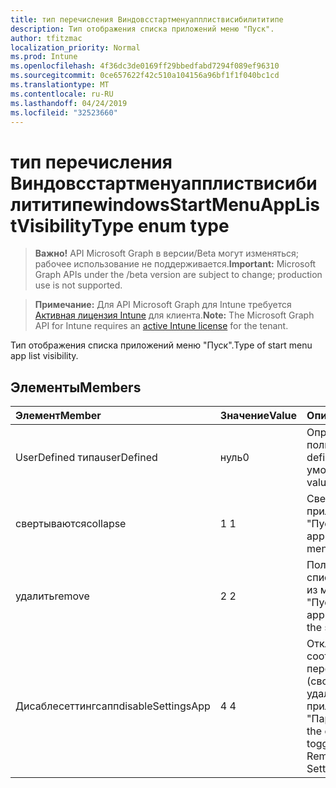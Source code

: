 ```yaml
---
title: тип перечисления Виндовсстартменуапплиствисибилититипе
description: Тип отображения списка приложений меню "Пуск".
author: tfitzmac
localization_priority: Normal
ms.prod: Intune
ms.openlocfilehash: 4f36dc3de0169ff29bbedfabd7294f089ef96310
ms.sourcegitcommit: 0ce657622f42c510a104156a96bf1f1f040bc1cd
ms.translationtype: MT
ms.contentlocale: ru-RU
ms.lasthandoff: 04/24/2019
ms.locfileid: "32523660"
---
```

# <a name="windowsstartmenuapplistvisibilitytype-enum-type"></a><span data-ttu-id="c2670-103">тип перечисления Виндовсстартменуапплиствисибилититипе</span><span class="sxs-lookup"><span data-stu-id="c2670-103">windowsStartMenuAppListVisibilityType enum type</span></span>

> <span data-ttu-id="c2670-104">**Важно!** API Microsoft Graph в версии/Beta могут изменяться; рабочее использование не поддерживается.</span><span class="sxs-lookup"><span data-stu-id="c2670-104">**Important:** Microsoft Graph APIs under the /beta version are subject to change; production use is not supported.</span></span>

> <span data-ttu-id="c2670-105">**Примечание:** Для API Microsoft Graph для Intune требуется [Активная лицензия Intune](https://go.microsoft.com/fwlink/?linkid=839381) для клиента.</span><span class="sxs-lookup"><span data-stu-id="c2670-105">**Note:** The Microsoft Graph API for Intune requires an [active Intune license](https://go.microsoft.com/fwlink/?linkid=839381) for the tenant.</span></span>

<span data-ttu-id="c2670-106">Тип отображения списка приложений меню "Пуск".</span><span class="sxs-lookup"><span data-stu-id="c2670-106">Type of start menu app list visibility.</span></span>

## <a name="members"></a><span data-ttu-id="c2670-107">Элементы</span><span class="sxs-lookup"><span data-stu-id="c2670-107">Members</span></span>
|<span data-ttu-id="c2670-108">Элемент</span><span class="sxs-lookup"><span data-stu-id="c2670-108">Member</span></span>|<span data-ttu-id="c2670-109">Значение</span><span class="sxs-lookup"><span data-stu-id="c2670-109">Value</span></span>|<span data-ttu-id="c2670-110">Описание</span><span class="sxs-lookup"><span data-stu-id="c2670-110">Description</span></span>|
|:---|:---|:---|
|<span data-ttu-id="c2670-111">UserDefined типа</span><span class="sxs-lookup"><span data-stu-id="c2670-111">userDefined</span></span>|<span data-ttu-id="c2670-112">нуль</span><span class="sxs-lookup"><span data-stu-id="c2670-112">0</span></span>|<span data-ttu-id="c2670-113">Определено пользователем.</span><span class="sxs-lookup"><span data-stu-id="c2670-113">User defined.</span></span> <span data-ttu-id="c2670-114">Значение по умолчанию.</span><span class="sxs-lookup"><span data-stu-id="c2670-114">Default value.</span></span>|
|<span data-ttu-id="c2670-115">свертываются</span><span class="sxs-lookup"><span data-stu-id="c2670-115">collapse</span></span>|<span data-ttu-id="c2670-116">1 </span><span class="sxs-lookup"><span data-stu-id="c2670-116">1</span></span>|<span data-ttu-id="c2670-117">Свертывание списка приложений в меню "Пуск".</span><span class="sxs-lookup"><span data-stu-id="c2670-117">Collapse the app list on the start menu.</span></span>|
|<span data-ttu-id="c2670-118">удалить</span><span class="sxs-lookup"><span data-stu-id="c2670-118">remove</span></span>|<span data-ttu-id="c2670-119">2 </span><span class="sxs-lookup"><span data-stu-id="c2670-119">2</span></span>|<span data-ttu-id="c2670-120">Полностью удаляет список приложений из меню "Пуск".</span><span class="sxs-lookup"><span data-stu-id="c2670-120">Removes the app list entirely from the start menu.</span></span>|
|<span data-ttu-id="c2670-121">Дисаблесеттингсапп</span><span class="sxs-lookup"><span data-stu-id="c2670-121">disableSettingsApp</span></span>|<span data-ttu-id="c2670-122">4 </span><span class="sxs-lookup"><span data-stu-id="c2670-122">4</span></span>|<span data-ttu-id="c2670-123">Отключает соответствующий переключатель (сворачивать или удалить) в приложении "Параметры".</span><span class="sxs-lookup"><span data-stu-id="c2670-123">Disables the corresponding toggle (Collapse or Remove) in the Settings app.</span></span>|






